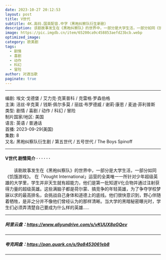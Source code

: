 ```yaml
---
date: 2023-10-27 20:12:53
layout: post
title: V世代
subtitle: 4K.高码.国英配音.中字（黑袍纠察队衍生新剧）
description: 该剧故事发生在《黑袍纠察队》的世界中，一部分是大学生活，一部分如同《饥饿游戏》。 在「Vought International」运营的全美唯一一所针对少年超级英雄的大学里，学生并非天生就有超能力...
image: https://pic.imgdb.cn/item/65200ca9c458853aefd23bcb.webp
optimized_image: 
category: 欧美剧
tags:
  - 剧情
  - 喜剧
  - 动作
  - 科幻
  - 冒险
author: 对酒当歌
paginate: true
---
```


---

编剧: 埃文·戈德堡 / 艾力克·克莱普科 / 克雷格·罗森伯格  
主演: 洁丝·辛克莱 / 钱斯·佩尔多莫 / 丽兹·布罗德威 / 谢莉·康恩 / 麦迪·菲利普斯  
类型: 剧情 / 喜剧 / 动作 / 科幻 / 冒险  
制片国家/地区: 美国  
语言: 英语 / 普通话  
首播: 2023-09-29(美国)  
集数: 8  
又名: 黑袍纠察队衍生剧 / 第五世代 / 五号世代 / The Boys Spinoff  

---

#### V世代 剧情简介 · · · · · ·

　　该剧故事发生在《黑袍纠察队》的世界中，一部分是大学生活，一部分如同《饥饿游戏》。 在「Vought International」运营的全美唯一一所针对少年超级英雄的大学里，学生并非天生就有超能力，他们是第一批知道V化合物并通过注射获得力量的超级英雄。这些满脑子都是荷尔蒙、搞竞争的年轻英雄，为了争夺学校梦寐以求的最高排名，会挑战自己身体和道德上的底线。他们很快意识到，野心伴随着牺牲，是非之分并不像他们曾经认为的那样清晰。当大学的黑暗秘密曝光时，学生们必须弄清楚自己要成为什么样的英雄.....

---

##### 阿里云盘：<https://www.aliyundrive.com/s/vKUUX8aGQev>

---

##### 夸克网盘：<https://pan.quark.cn/s/9a8453061eb8>

---
